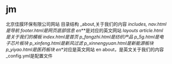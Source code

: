 # jm
北京佳膜环保有限公司网站
目录结构
_about,关于我们的内容
_includes,
  nav.html是导航
  footer.html是网页底部信息
  en_**是对应的英文网站
_layouts
  article.html是关于我们的模板
  index.html是首页
  p_fangzhi.html是纺织产品
  p_5g.html是电子芯片板块
  p_xinfeng.html是新风过滤
  p_xinnengyuan.html是新能源板块
  p_yiyao.html是医药板块
  en_*对应是英文网站
en
  about，是英文关于我们的内容
_config.yml是配置文件
